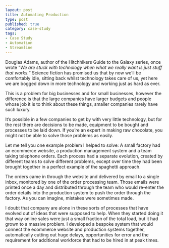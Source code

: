 ```yaml
---
layout: post
title: Automating Production
type: post
published: true
category: case-study
tags:
- Case Study
- Automation
- Streamline
---
```


Douglas Adams, author of the Hitchhikers Guide to the Galaxy series, once wrote “_We are stuck with technology when what we really want is just stuff that works._” Science fiction has promised us that by now we’ll be comfortably idle, sitting back whilst technology takes care of us, yet here we are bogged down in more technology and working just as hard as ever.

This is a problem for big businesses and for small businesses, however the difference is that the large companies have larger budgets and people whose job it is to think about these things, smaller companies rarely have such luxury.

It’s possible in a few companies to get by with very little technology, but for the rest there are decisions to be made, equipment to be bought and processes to be laid down. If you’re an expert in making raw chocolate, you might not be able to solve those problems as easily.

Let me tell you one example problem I helped to solve: A small factory had an ecommerce website, a production management system and a team taking telephone orders. Each process had a separate evolution, created by different teams to solve different problems, except over time they had been brought together in a perfect example of the spaghetti approach.

The orders came in through the website and delivered by email to a single inbox, monitored by one of the order processing team. Those emails were printed once a day and distributed through the team who would re-enter the order details into the production system to push the order through the factory. As you can imagine, mistakes were sometimes made.

I doubt that company are alone in these sorts of processes that have evolved out of ideas that were supposed to help. When they started doing it that way online sales were just a small fraction of the total load, but it had grown to a massive problem. I developed a bespoke system that would connect the ecommerce website and production systems together, automatically cutting out huge delays, opportunities for error and the requirement for additional workforce that had to be hired in at peak times.
